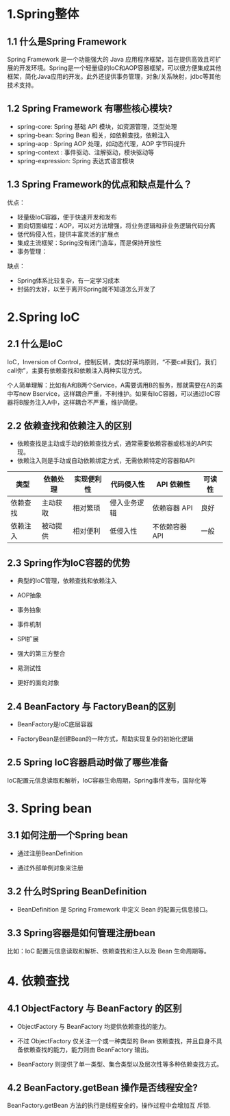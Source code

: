 # 1.Spring整体

## 1.1 什么是Spring Framework

Spring Framework 是一个功能强大的 Java 应用程序框架，旨在提供高效且可扩展的开发环境。Spring是一个轻量级的IoC和AOP容器框架，可以很方便集成其他框架，简化Java应用的开发。此外还提供事务管理，对象/关系映射，jdbc等其他技术支持。

## 1.2 Spring Framework 有哪些核心模块?

- spring-core: Spring 基础 API 模块，如资源管理，泛型处理 
- spring-bean: Spring Bean 相关，如依赖查找，依赖注入 
- spring-aop : Spring AOP 处理，如动态代理，AOP 字节码提升 
- spring-context : 事件驱动、注解驱动，模块驱动等 
- spring-expression: Spring 表达式语言模块

## 1.3 Spring Framework的优点和缺点是什么？

优点：

- 轻量级IoC容器，便于快速开发和发布
- 面向切面编程：AOP，可以对方法增强，将业务逻辑和非业务逻辑代码分离
- 低代码侵入性，提供丰富灵活的扩展点
- 集成主流框架：Spring没有闭门造车，而是保持开放性
- 事务管理：

缺点：

- Spring体系比较复杂，有一定学习成本
- 封装的太好，以至于离开Spring就不知道怎么开发了

# 2.Spring IoC

## 2.1 什么是IoC

IoC，Inversion of Control，控制反转，类似好莱坞原则，“不要call我们，我们call你”，主要有依赖查找和依赖注入两种实现方式。

个人简单理解：比如有A和B两个Service，A需要调用B的服务，那就需要在A的类中写new Bservice，这样耦合严重，不利维护。如果有IoC容器，可以通过IoC容器将B服务注入A中，这样耦合不严重，维护简便。

## 2.2 依赖查找和依赖注入的区别

- 依赖查找是主动或手动的依赖查找方式，通常需要依赖容器或标准的API实现。
- 依赖注入则是手动或自动依赖绑定方式，无需依赖特定的容器和API

| 类型   | 依赖处理 | 实现便利性 | 代码侵入性  | API 依赖性   | 可读性 |
| ---- | ---- | ----- | ------ | --------- | --- |
| 依赖查找 | 主动获取 | 相对繁琐  | 侵入业务逻辑 | 依赖容器 API  | 良好  |
| 依赖注入 | 被动提供 | 相对便利  | 低侵入性   | 不依赖容器 API | 一般  |

## 2.3 Spring作为IoC容器的优势

- 典型的IoC管理，依赖查找和依赖注入

- AOP抽象

- 事务抽象

- 事件机制

- SPI扩展

- 强大的第三方整合

- 易测试性

- 更好的面向对象

## 2.4 BeanFactory 与 FactoryBean的区别

- BeanFactory是IoC底层容器

- FactoryBean是创建Bean的一种方式，帮助实现复杂的初始化逻辑

## 2.5 Spring IoC容器启动时做了哪些准备

IoC配置元信息读取和解析，IoC容器生命周期，Spring事件发布，国际化等







# 3. Spring bean

## 3.1 如何注册一个Spring bean

- 通过注册BeanDefinition

- 通过外部单例对象来注册

## 3.2 什么时Spring BeanDefinition

- BeanDefinition 是 Spring Framework 中定义 Bean 的配置元信息接口。

## 3.3 Spring容器是如何管理注册bean

比如：IoC 配置元信息读取和解析、依赖查找和注入以及 Bean 生命周期等。





# 4. 依赖查找

## 4.1 ObjectFactory 与 BeanFactory 的区别

- ObjectFactory 与 BeanFactory 均提供依赖查找的能力。

- 不过 ObjectFactory 仅关注一个或一种类型的 Bean 依赖查找，并且自身不具备依赖查找的能力，能力则由 BeanFactory 输出。

- BeanFactory 则提供了单一类型、集合类型以及层次性等多种依赖查找方式。

## 4.2 BeanFactory.getBean 操作是否线程安全?

BeanFactory.getBean 方法的执行是线程安全的，操作过程中会增加互
斥锁.
